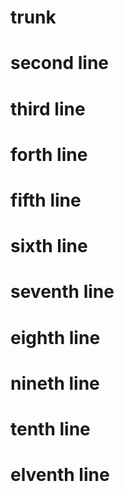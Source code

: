 # trunk
# second line
# third line
# forth line
# fifth line
# sixth line
# seventh line
# eighth line
# nineth line
# tenth line
# elventh line
